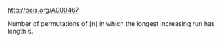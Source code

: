 http://oeis.org/A000467

Number of permutations of [n] in which the longest increasing run has length 6.
